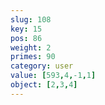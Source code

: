 ```yaml
---
slug: 108
key: 15
pos: 86
weight: 2
primes: 90
category: user
value: [593,4,-1,1]
object: [2,3,4]
---
```

